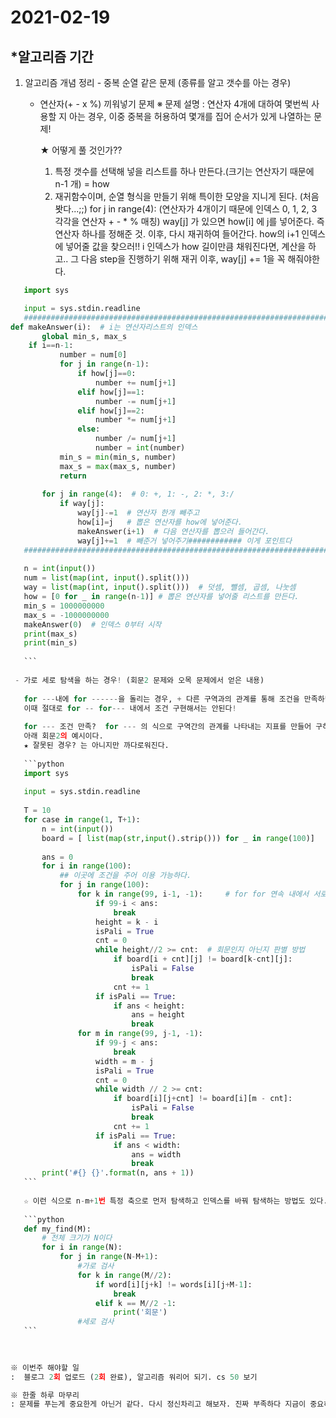 # 2021-02-19

## *알고리즘 기간

1. 알고리즘 개념 정리 - 중복 순열 같은 문제 (종류를 알고 갯수를 아는 경우)

   - 연산자(+ - x %) 끼워넣기 문제
  ※ 문제 설명 : 연산자 4개에 대하여 몇번씩 사용할 지 아는 경우, 이중 중복을 허용하여 몇개를 집어 순서가 있게 나열하는 문제!
   
     
     ★ 어떻게 풀 것인가??

     1. 특정 갯수를 선택해 넣을 리스트를 하나 만든다.(크기는 연산자기 때문에 n-1 개) = how
     2. 재귀함수이며, 순열 형식을 만들기 위해 특이한 모양을 지니게 된다. (처음 봣다...;;)
        for j in range(4): (연산자가 4개이기 때문에 인덱스 0, 1, 2, 3 각각을 연산자 + - * % 매칭)
         way[j] 가 있으면 how[i] 에 j를 넣어준다. 즉 연산자 하나를 정해준 것.
            이후, 다시 재귀하여 들어간다. how의 i+1 인덱스에 넣어줄 값을 찾으러!!
         i 인덱스가 how 길이만큼 채워진다면, 계산을 하고..
            그 다음 step을 진행하기 위해 재귀 이후, way[j] += 1을 꼭 해줘야한다.
   
  ```python
     import sys
  
     input = sys.stdin.readline
     ###########################################################################
  def makeAnswer(i):  # i는 연산자리스트의 인덱스
         global min_s, max_s
      if i==n-1:
             number = num[0]
             for j in range(n-1):
                 if how[j]==0:
                     number += num[j+1]
                 elif how[j]==1:
                     number -= num[j+1]
                 elif how[j]==2:
                     number *= num[j+1]
                 else:
                     number /= num[j+1]
                     number = int(number)
             min_s = min(min_s, number)
             max_s = max(max_s, number)
             return
     
         for j in range(4):  # 0: +, 1: -, 2: *, 3:/
             if way[j]:
                 way[j]-=1  # 연산자 한개 빼주고
                 how[i]=j   # 뽑은 연산자를 how에 넣어준다.
                 makeAnswer(i+1)  # 다음 연산자를 뽑으러 들어간다.
                 way[j]+=1  # 빼준거 넣어주기############ 이게 포인트다
     ##########################################################################
     
     n = int(input())
     num = list(map(int, input().split()))
     way = list(map(int, input().split()))  # 덧셈, 뺄셈, 곱셈, 나눗셈
     how = [0 for _ in range(n-1)] # 뽑은 연산자를 넣어줄 리스트를 만든다.
     min_s = 1000000000
     max_s = -1000000000
     makeAnswer(0)  # 인덱스 0부터 시작
     print(max_s)
     print(min_s)
     
     ```
   
   - 가로 세로 탐색을 하는 경우! (회문2 문제와 오목 문제에서 얻은 내용)
   
     for ---내에 for ------을 돌리는 경우, + 다른 구역과의 관계를 통해 조건을 만족하면 count를 해야하는 경우
     이때 절대로 for -- for--- 내에서 조건 구현해서는 안된다!
   
     for --- 조건 만족?  for --- 의 식으로 구역간의 관계를 나타내는 지표를 만들어 구하는게 좋다.
     아래 회문2의 예시이다.
     ★ 잘못된 경우? 는 아니지만 까다로워진다.
   
     ```python
     import sys
     
     input = sys.stdin.readline
     
     T = 10
     for case in range(1, T+1):
         n = int(input())
         board = [ list(map(str,input().strip())) for _ in range(100)]
     
         ans = 0
         for i in range(100):
             ## 이곳에 조건을 주어 이용 가능하다.
             for j in range(100):
                 for k in range(99, i-1, -1):     # for for 연속 내에서 서로간의 관계
                     if 99-i < ans:
                         break
                     height = k - i
                     isPali = True
                     cnt = 0
                     while height//2 >= cnt:  # 회문인지 아닌지 판별 방법
                         if board[i + cnt][j] != board[k-cnt][j]:
                             isPali = False
                             break
                         cnt += 1
                     if isPali == True:
                         if ans < height:
                             ans = height
                             break
                 for m in range(99, j-1, -1):
                     if 99-j < ans:
                         break
                     width = m - j
                     isPali = True
                     cnt = 0
                     while width // 2 >= cnt:
                         if board[i][j+cnt] != board[i][m - cnt]:
                             isPali = False
                             break
                         cnt += 1
                     if isPali == True:
                         if ans < width:
                             ans = width
                             break
         print('#{} {}'.format(n, ans + 1))
     ```
   
     ☆ 이런 식으로 n-m+1번 특정 축으로 먼저 탐색하고 인덱스를 바꿔 탐색하는 방법도 있다.
   
     ```python
     def my_find(M):
         # 전체 크기가 N이다
         for i in range(N):
             for j in range(N-M+1):
                 #가로 검사
                 for k in range(M//2):
                     if word[i][j+k] != words[i][j+M-1]:
                         break
                     elif k == M//2 -1:
                         print('회문')
                 #세로 검사
     ```
   
     

※ 이번주 해야할 일
:  블로그 2회 업로드 (2회 완료), 알고리즘 워리어 되기. cs 50 보기

※ 한줄 하루 마무리
: 문제를 푸는게 중요한게 아닌거 같다. 다시 정신차리고 해보자. 진짜 부족하다 지금이 중요하다.



